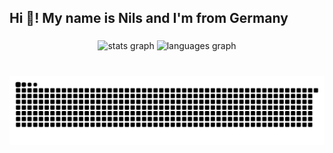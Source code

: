 <h2 align="left">Hi 👋! My name is Nils and I'm from Germany</h2>

###

<div align="center">
  <img src="https://github-readme-stats.vercel.app/api?username=AC1original&hide_title=false&hide_rank=true&show_icons=true&include_all_commits=true&count_private=true&disable_animations=false&theme=dracula&locale=en&hide_border=false" height="150" alt="stats graph"  />
  <img src="https://github-readme-stats.vercel.app/api/top-langs?username=AC1original&locale=en&hide_title=false&layout=compact&card_width=320&langs_count=5&theme=dracula&hide_border=false" height="150" alt="languages graph"  />
</div>

###

<br clear="both">

<img src="https://raw.githubusercontent.com/AC1original/AC1original/output/snake.svg" alt="Snake animation" />

###
